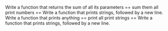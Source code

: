 Write a function that returns the sum of all its parameters == sum them all
print numbers == Write a function that prints strings, followed by a new line.
Write a function that prints anything == print all 
print strings == Write a function that prints strings, followed by a new line.
